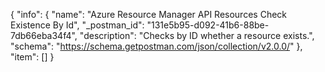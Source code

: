 {
  "info": {
    "name": "Azure Resource Manager API Resources Check Existence By Id",
    "_postman_id": "131e5b95-d092-41b6-88be-7db66eba34f4",
    "description": "Checks by ID whether a resource exists.",
    "schema": "https://schema.getpostman.com/json/collection/v2.0.0/"
  },
  "item": []
}